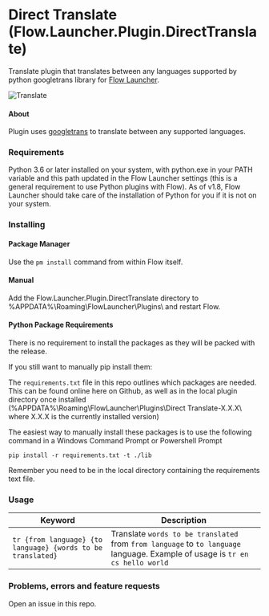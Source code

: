 # Direct Translate (Flow.Launcher.Plugin.DirectTranslate)

Translate plugin that translates between any languages supported by python googletrans library for [Flow Launcher](https://github.com/Flow-Launcher/Flow.Launcher).

![Translate](https://i.imgur.com/mVxnBk1.gif)

#### About


Plugin uses [googletrans](https://github.com/ssut/py-googletrans) to translate between any supported languages.


### Requirements

Python 3.6 or later installed on your system, with python.exe in your PATH variable and this path updated in the Flow Launcher settings (this is a general requirement to use Python plugins with Flow). As of v1.8, Flow Launcher should take care of the installation of Python for you if it is not on your system.


### Installing

#### Package Manager

Use the `pm install` command from within Flow itself.

#### Manual

Add the Flow.Launcher.Plugin.DirectTranslate directory to %APPDATA%\Roaming\FlowLauncher\Plugins\ and restart Flow.

#### Python Package Requirements

There is no requirement to install the packages as they will be packed with the release. 

If you still want to manually pip install them:

The `requirements.txt` file in this repo outlines which packages are needed. This can be found online here on Github, as well as in the local plugin directory once installed (%APPDATA%\Roaming\FlowLauncher\Plugins\Direct Translate-X.X.X\ where X.X.X is the currently installed version)

The easiest way to manually install these packages is to use the following command in a Windows Command Prompt or Powershell Prompt

`pip install -r requirements.txt -t ./lib`

Remember you need to be in the local directory containing the requirements text file.

### Usage

| Keyword                                                          | Description                                 |
| ---------------------------------------------------------------- | ------------------------------------------- |
| `tr {from language} {to language} {words to be translated}` | Translate `words to be translated` from `from language` to `to language` language. Example of usage is `tr en cs hello world` |

### Problems, errors and feature requests

Open an issue in this repo.